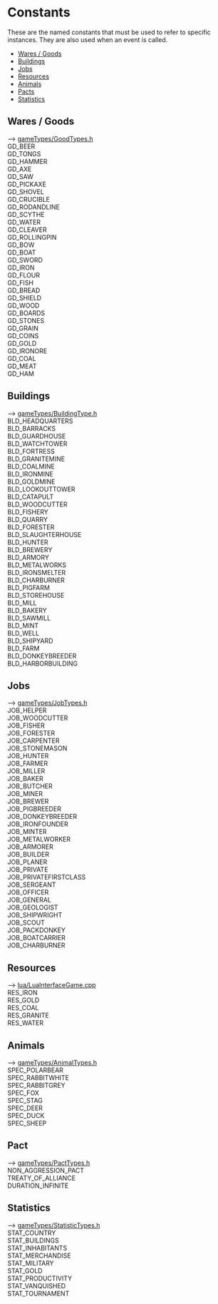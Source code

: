 <!--
Copyright (C) 2005 - 2021 Settlers Freaks <sf-team at siedler25.org>

SPDX-License-Identifier: GPL-2.0-or-later
-->

# Constants

These are the named constants that must be used to refer to specific instances.
They are also used when an event is called.

- [Wares / Goods](#Wares-/-Goods)  
- [Buildings](#Buildings)  
- [Jobs](#Jobs)  
- [Resources](#Resources)  
- [Animals](#Animals)  
- [Pacts](#Pacts)  
- [Statistics](#Statistics)  

## Wares / Goods

--> [gameTypes/GoodTypes.h](../../libs/s25main/gameTypes/GoodTypes.h)  
GD_BEER  
GD_TONGS  
GD_HAMMER  
GD_AXE  
GD_SAW  
GD_PICKAXE  
GD_SHOVEL  
GD_CRUCIBLE  
GD_RODANDLINE  
GD_SCYTHE  
GD_WATER  
GD_CLEAVER  
GD_ROLLINGPIN  
GD_BOW  
GD_BOAT  
GD_SWORD  
GD_IRON  
GD_FLOUR  
GD_FISH  
GD_BREAD  
GD_SHIELD  
GD_WOOD  
GD_BOARDS  
GD_STONES  
GD_GRAIN  
GD_COINS  
GD_GOLD  
GD_IRONORE  
GD_COAL  
GD_MEAT  
GD_HAM  

## Buildings

--> [gameTypes/BuildingType.h](../../libs/s25main/gameTypes/BuildingType.h)  
BLD_HEADQUARTERS  
BLD_BARRACKS  
BLD_GUARDHOUSE  
BLD_WATCHTOWER  
BLD_FORTRESS  
BLD_GRANITEMINE  
BLD_COALMINE  
BLD_IRONMINE  
BLD_GOLDMINE  
BLD_LOOKOUTTOWER  
BLD_CATAPULT  
BLD_WOODCUTTER  
BLD_FISHERY  
BLD_QUARRY  
BLD_FORESTER  
BLD_SLAUGHTERHOUSE  
BLD_HUNTER  
BLD_BREWERY  
BLD_ARMORY  
BLD_METALWORKS  
BLD_IRONSMELTER  
BLD_CHARBURNER  
BLD_PIGFARM  
BLD_STOREHOUSE  
BLD_MILL  
BLD_BAKERY  
BLD_SAWMILL  
BLD_MINT  
BLD_WELL  
BLD_SHIPYARD  
BLD_FARM  
BLD_DONKEYBREEDER  
BLD_HARBORBUILDING  

## Jobs

--> [gameTypes/JobTypes.h](../../libs/s25main/gameTypes/JobTypes.h)  
JOB_HELPER  
JOB_WOODCUTTER  
JOB_FISHER  
JOB_FORESTER  
JOB_CARPENTER  
JOB_STONEMASON  
JOB_HUNTER  
JOB_FARMER  
JOB_MILLER  
JOB_BAKER  
JOB_BUTCHER  
JOB_MINER  
JOB_BREWER  
JOB_PIGBREEDER  
JOB_DONKEYBREEDER  
JOB_IRONFOUNDER  
JOB_MINTER  
JOB_METALWORKER  
JOB_ARMORER  
JOB_BUILDER  
JOB_PLANER  
JOB_PRIVATE  
JOB_PRIVATEFIRSTCLASS  
JOB_SERGEANT  
JOB_OFFICER  
JOB_GENERAL  
JOB_GEOLOGIST  
JOB_SHIPWRIGHT  
JOB_SCOUT  
JOB_PACKDONKEY  
JOB_BOATCARRIER  
JOB_CHARBURNER

## Resources

--> [lua/LuaInterfaceGame.cpp](../../libs/s25main/lua/LuaInterfaceGame.cpp)  
RES_IRON  
RES_GOLD  
RES_COAL  
RES_GRANITE  
RES_WATER  

## Animals

--> [gameTypes/AnimalTypes.h](../../libs/s25main/gameTypes/AnimalTypes.h)  
SPEC_POLARBEAR  
SPEC_RABBITWHITE  
SPEC_RABBITGREY  
SPEC_FOX  
SPEC_STAG  
SPEC_DEER  
SPEC_DUCK  
SPEC_SHEEP  

## Pact

--> [gameTypes/PactTypes.h](../../libs/s25main/gameTypes/PactTypes.h)  
NON_AGGRESSION_PACT  
TREATY_OF_ALLIANCE  
DURATION_INFINITE  

## Statistics

--> [gameTypes/StatisticTypes.h](../../libs/s25main/gameTypes/StatisticTypes.h)  
STAT_COUNTRY  
STAT_BUILDINGS  
STAT_INHABITANTS  
STAT_MERCHANDISE  
STAT_MILITARY  
STAT_GOLD  
STAT_PRODUCTIVITY  
STAT_VANQUISHED  
STAT_TOURNAMENT  

